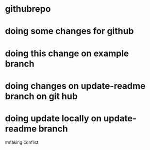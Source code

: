# githubrepo

# doing some changes for github

# doing this change on example branch

# doing changes on update-readme branch on git hub

# doing update locally on update-readme branch

#making conflict
